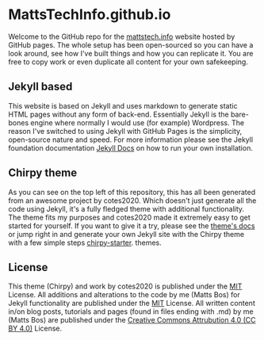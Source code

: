 # MattsTechInfo.github.io
Welcome to the GitHub repo for the [mattstech.info](https://mattstech.info) website hosted by GitHub pages.
The whole setup has been open-sourced so you can have a look around, see how I've built things and how you can replicate it. You are free to copy work or even duplicate all content for your own safekeeping.

## Jekyll based
This website is based on Jekyll and uses markdown to generate static HTML pages without any form of back-end. Essentially Jekyll is the bare-bones engine where normally I would use (for example) Wordpress. The reason I've switched to using Jekyll with GitHub Pages is the simplicity, open-source nature and speed. For more information please see the Jekyll foundation documentation [Jekyll Docs](https://jekyllrb.com/docs/installation/) on how to run your own installation.

## Chirpy theme
As you can see on the top left of this repository, this has all been generated from an awesome project by cotes2020. Which doesn't just generate all the code using Jekyll, it's a fully fledged theme with additional functionality. The theme fits my purposes and cotes2020 made it extremely easy to get started for yourself. If you want to give it a try, please see the [theme's docs](https://github.com/cotes2020/jekyll-theme-chirpy#documentation) or jump right in and generate your own Jekyll site with the Chirpy theme with a few simple steps [chirpy-starter](https://github.com/cotes2020/chirpy-starter/generate).
themes.

## License
This theme (Chirpy) and work by cotes2020 is published under the [MIT](https://github.com/cotes2020/chirpy-starter/blob/master/LICENSE) License.
All additions and alterations to the code by me (Matts Bos) for Jekyll functionality are published under the [MIT](https://github.com/MattsTechInfo/mattstechinfo.github.io/blob/master/LICENSE) License.
All written content in/on blog posts, tutorials and pages (found in files ending with .md) by me (Matts Bos) are published under the [Creative Commons Attrubution 4.0 (CC BY 4.0)](https://creativecommons.org/licenses/by/4.0/) License.